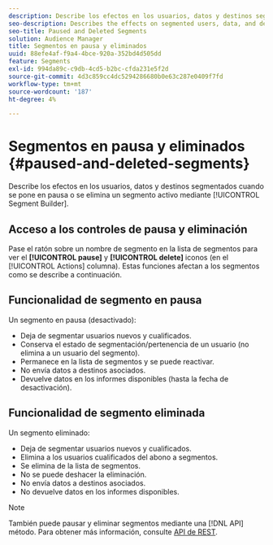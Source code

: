 ```yaml
---
description: Describe los efectos en los usuarios, datos y destinos segmentados cuando pone en pausa o elimina un segmento activo mediante el Generador de segmentos.
seo-description: Describes the effects on segmented users, data, and destinations when you pause or delete an active segment using Segment Builder.
seo-title: Paused and Deleted Segments
solution: Audience Manager
title: Segmentos en pausa y eliminados
uuid: 88efe4af-f9a4-4bce-920a-352bd4d505dd
feature: Segments
exl-id: 994da89c-c9db-4cd5-b2bc-cfda231e5f2d
source-git-commit: 4d3c859cc4dc5294286680b0e63c287e0409f7fd
workflow-type: tm+mt
source-wordcount: '187'
ht-degree: 4%

---
```


# Segmentos en pausa y eliminados {#paused-and-deleted-segments}

Describe los efectos en los usuarios, datos y destinos segmentados cuando se pone en pausa o se elimina un segmento activo mediante [!UICONTROL Segment Builder].

## Acceso a los controles de pausa y eliminación

Pase el ratón sobre un nombre de segmento en la lista de segmentos para ver el **[!UICONTROL pause]** y **[!UICONTROL delete]** iconos (en el [!UICONTROL Actions] columna). Estas funciones afectan a los segmentos como se describe a continuación.

## Funcionalidad de segmento en pausa

Un segmento en pausa (desactivado):

* Deja de segmentar usuarios nuevos y cualificados.
* Conserva el estado de segmentación/pertenencia de un usuario (no elimina a un usuario del segmento).
* Permanece en la lista de segmentos y se puede reactivar.
* No envía datos a destinos asociados.
* Devuelve datos en los informes disponibles (hasta la fecha de desactivación).

## Funcionalidad de segmento eliminada

Un segmento eliminado:

* Deja de segmentar usuarios nuevos y cualificados.
* Elimina a los usuarios cualificados del abono a segmentos.
* Se elimina de la lista de segmentos.
* No se puede deshacer la eliminación.
* No envía datos a destinos asociados.
* No devuelve datos en los informes disponibles.

>[!NOTE]
>
>También puede pausar y eliminar segmentos mediante una [!DNL API] método. Para obtener más información, consulte [API de REST](../../api/rest-api-main/rest-api-main.md).
